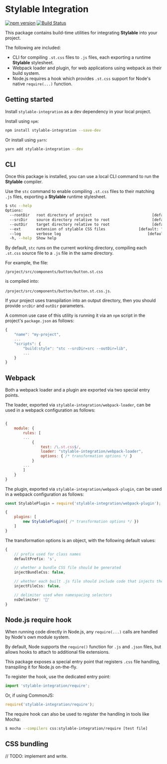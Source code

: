 # Stylable Integration
[![npm version](https://badge.fury.io/js/stylable-integration.svg)](https://www.npmjs.com/package/stylable-integration)
[![Build Status](https://travis-ci.com/wixplosives/stylable-integration.svg?token=JxepjChyzQB66ehAYhtG&branch=master)](https://travis-ci.com/wixplosives/stylable-integration)

This package contains build-time utilities for integrating **Stylable** into your project.

The following are included:
- CLI for compiling `.st.css` files to `.js` files, each exporting a runtime **Stylable** stylesheet.
- Webpack loader and plugin, for web applications using webpack as their build system.
- Node.js requires a hook which provides `.st.css` support for Node's native `require(...)` function.

## Getting started

Install `stylable-integration` as a dev dependency in your local project.

Install using `npm`:

```bash
npm install stylable-integration --save-dev
```

Or install using `yarn`:

```bash
yarn add stylable-integration --dev
```

## CLI

Once this package is installed, you can use a local CLI command to run the **Stylable** compiler.

Use the `stc` command to enable compiling `.st.css` files to their matching `.js` files, exporting a **Stylable** runtime stylesheet.

```bash
$ stc --help
Options:
  --rootDir   root directory of project                           [default: cwd]
  --srcDir    source directory relative to root                   [default: "."]
  --outDir    target directory relative to root                   [default: "."]
  --ext       extension of stylable CSS files               [default: ".st.css"]
  --log       verbose log                                       [default: false]
  -h, --help  Show help                                                [boolean]
```

By default, `stc` runs on the current working directory, compiling each `.st.css` source file to a `.js` file in the same directory.

For example, the file:

`/project/src/components/button/button.st.css`

is compiled into:

`/project/src/components/button/button.st.css.js`.

If your project uses transpilation into an output directory, then you should provide `srcDir` and `outDir` parameters.

A common use case of this utility is running it via an `npm` script in the project's `package.json` as follows:

```js
{
    "name": "my-project",
    ...
    "scripts": {
        "build:style": "stc --srcDir=src --outDir=lib",
        ...
    }
}
```

## Webpack

Both a webpack loader and a plugin are exported via two special entry points.

The loader, exported via `stylable-integration/webpack-loader`, can be used in a webpack configuration as follows:

```js

{
    module: {
        rules: [
        ...
            {
                test: /\.st.css$/,
                loader: "stylable-integration/webpack-loader",
                options: { /* transformation options */ }
            }
        ...
        ]
    }
}

```

The plugin, exported via `stylable-integration/webpack-plugin`, can be used in a webpack configuration as follows:

```js
const StylablePlugin = require('stylable-integration/webpack-plugin');

{
    plugins: [
        new StylablePlugin({ /* transformation options */ })
    ]
}

```
The transformation options is an object, with the following default values:
```ts
{
    // prefix used for class names
    defaultPrefix: 's',

    // whether a bundle CSS file should be generated
    injectBundleCss: false,

    // whether each built .js file should include code that injects the raw CSS into the page (when loaded in the browser)
    injectFileCss: false,

    // delimiter used when namespacing selectors
    nsDelimiter: '💠'
}
```

## Node.js require hook

When running code directly in Node.js, any `require(...)` calls are handled by Node's own module system.

By default, Node supports the `require()` function for `.js` and `.json` files, but allows hooks to attach to additional file extensions.

This package exposes a special entry point that registers `.css` file handling, transpiling it for Node.js on-the-fly.

To register the hook, use the dedicated entry point:

```ts
import 'stylable-integration/require';
```

Or, if using CommonJS:

```js
require('stylable-integration/require');
```

The require hook can also be used to register the handling in tools like Mocha:

```bash
$ mocha --compilers css:stylable-integration/require [test file]
```

## CSS bundling

// TODO: implement and write.
